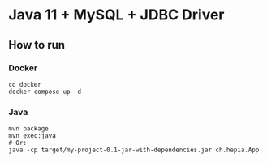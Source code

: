 # Java 11 + MySQL + JDBC Driver

## How to run

### Docker

```
cd docker
docker-compose up -d
```

### Java

```
mvn package
mvn exec:java
# Or:
java -cp target/my-project-0.1-jar-with-dependencies.jar ch.hepia.App
```


